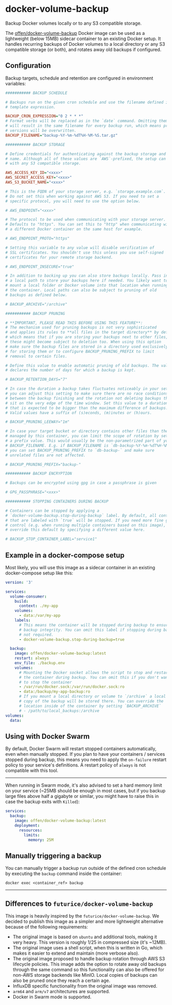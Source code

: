 # docker-volume-backup

Backup Docker volumes locally or to any S3 compatible storage.

The [offen/docker-volume-backup](https://hub.docker.com/r/offen/docker-volume-backup) Docker image can be used as a lightweight (below 15MB) sidecar container to an existing Docker setup. It handles recurring backups of Docker volumes to a local directory or any S3 compatible storage (or both), and rotates away old backups if configured.

## Configuration

Backup targets, schedule and retention are configured in environment variables:

```ini
########### BACKUP SCHEDULE

# Backups run on the given cron schedule and use the filename defined in the
# template expression.

BACKUP_CRON_EXPRESSION="0 2 * * *"
# Format verbs will be replaced as in the `date` command. Omitting them
# will result in the same filename for every backup run, which means previous
# versions will be overwritten.
BACKUP_FILENAME="backup-%Y-%m-%dT%H-%M-%S.tar.gz"

########### BACKUP STORAGE

# Define credentials for authenticating against the backup storage and a bucket
# name. Although all of these values are `AWS`-prefixed, the setup can be used
# with any S3 compatible storage.

AWS_ACCESS_KEY_ID="<xxx>"
AWS_SECRET_ACCESS_KEY="<xxx>"
AWS_S3_BUCKET_NAME="<xxx>"

# This is the FQDN of your storage server, e.g. `storage.example.com`.
# Do not set this when working against AWS S3. If you need to set a
# specific protocol, you will need to use the option below.

# AWS_ENDPOINT="<xxx>"

# The protocol to be used when communicating with your storage server.
# Defaults to "https". You can set this to "http" when communicating with
# a different Docker container on the same host for example.

# AWS_ENDPOINT_PROTO="https"

# Setting this variable to any value will disable verification of
# SSL certificates. You shouldn't use this unless you use self-signed
# certificates for your remote storage backend.

# AWS_ENDPOINT_INSECURE="true"

# In addition to backing up you can also store backups locally. Pass in
# a local path to store your backups here if needed. You likely want to
# mount a local folder or Docker volume into that location when running
# the container. Local paths can also be subject to pruning of old
# backups as defined below.

# BACKUP_ARCHIVE="/archive"

########### BACKUP PRUNING

# **IMPORTANT, PLEASE READ THIS BEFORE USING THIS FEATURE**:
# The mechanism used for pruning backups is not very sophisticated
# and applies its rules to **all files in the target directory** by default,
# which means that if you are storing your backups next to other files,
# these might become subject to deletion too. When using this option
# make sure the backup files are stored in a directory used exclusively
# for storing them or to configure BACKUP_PRUNING_PREFIX to limit
# removal to certain files.

# Define this value to enable automatic pruning of old backups. The value
# declares the number of days for which a backup is kept.

# BACKUP_RETENTION_DAYS="7"

# In case the duration a backup takes fluctuates noticeably in your setup
# you can adjust this setting to make sure there are no race conditions
# between the backup finishing and the rotation not deleting backups that
# sit on the very edge of the time window. Set this value to a duration
# that is expected to be bigger than the maximum difference of backups.
# Valid values have a suffix of (s)econds, (m)inutes or (h)ours.

# BACKUP_PRUNING_LEEWAY="1m"

# In case your target bucket or directory contains other files than the ones
# managed by this container, you can limit the scope of rotation by setting
# a prefix value. This would usually be the non-parametrized part of your
# BACKUP_FILENAME. E.g. if BACKUP_FILENAME is `db-backup-%Y-%m-%dT%H-%M-%S.tar.gz`,
# you can set BACKUP_PRUNING_PREFIX to `db-backup-` and make sure
# unrelated files are not affected.

# BACKUP_PRUNING_PREFIX="backup-"

########### BACKUP ENCRYPTION

# Backups can be encrypted using gpg in case a passphrase is given

# GPG_PASSPHRASE="<xxx>"

########### STOPPING CONTAINERS DURING BACKUP

# Containers can be stopped by applying a
# `docker-volume-backup.stop-during-backup` label. By default, all containers
# that are labeled with `true` will be stopped. If you need more fine grained
# control (e.g. when running multiple containers based on this image), you can
# override this default by specifying a different value here.

# BACKUP_STOP_CONTAINER_LABEL="service1"
```

## Example in a docker-compose setup

Most likely, you will use this image as a sidecar container in an existing docker-compose setup like this:

```yml
version: '3'

services:
  volume-consumer:
    build:
      context: ./my-app
    volumes:
      - data:/var/my-app
    labels:
      # This means the container will be stopped during backup to ensure
      # backup integrity. You can omit this label if stopping during backup
      # not required.
      - docker-volume-backup.stop-during-backup=true

  backup:
    image: offen/docker-volume-backup:latest
    restart: always
    env_file: ./backup.env
    volumes:
      # Mounting the Docker socket allows the script to stop and restart
      # the container during backup. You can omit this if you don't want
      # to stop the container
      - /var/run/docker.sock:/var/run/docker.sock:ro
      - data:/backup/my-app-backup:ro
      # If you mount a local directory or volume to `/archive` a local
      # copy of the backup will be stored there. You can override the
      # location inside of the container by setting `BACKUP_ARCHIVE`
      # - /path/to/local_backups:/archive
volumes:
  data:
```

## Using with Docker Swarm

By default, Docker Swarm will restart stopped containers automatically, even when manually stopped. If you plan to have your containers / services stopped during backup, this means you need to apply the `on-failure` restart policy to your service's definitions. A restart policy of `always` is not compatible with this tool.

---

When running in Swarm mode, it's also advised to set a hard memory limit on your service (~25MB should be enough in most cases, but if you backup large files above half a gigabyte or similar, you might have to raise this in case the backup exits with `Killed`):

```yml
services:
  backup:
    image: offen/docker-volume-backup:latest
    deployment:
      resources:
        limits:
          memory: 25M
```

## Manually triggering a backup

You can manually trigger a backup run outside of the defined cron schedule by executing the `backup` command inside the container:

```
docker exec <container_ref> backup
```

---

## Differences to `futurice/docker-volume-backup`

This image is heavily inspired by the `futurice/docker-volume-backup`. We decided to publish this image as a simpler and more lightweight alternative because of the following requirements:

- The original image is based on `ubuntu` and additional tools, making it very heavy. This version is roughly 1/25 in compressed size (it's ~12MB).
- The original image uses a shell script, when this is written in Go, which makes it easier to extend and maintain (more verbose also).
- The original image proposed to handle backup rotation through AWS S3 lifecycle policies. This image adds the option to rotate away old backups through the same command so this functionality can also be offered for non-AWS storage backends like MinIO. Local copies of backups can also be pruned once they reach a certain age.
- InfluxDB specific functionality from the original image was removed.
- `arm64` and `arm/v7` architectures are supported.
- Docker in Swarm mode is supported.
